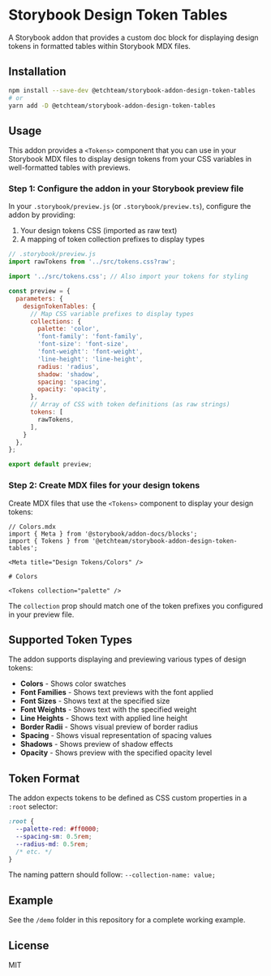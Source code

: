 # Storybook Design Token Tables

A Storybook addon that provides a custom doc block for displaying design tokens in formatted tables within Storybook MDX files.

## Installation

```bash
npm install --save-dev @etchteam/storybook-addon-design-token-tables
# or
yarn add -D @etchteam/storybook-addon-design-token-tables
```

## Usage

This addon provides a `<Tokens>` component that you can use in your Storybook MDX files to display design tokens from your CSS variables in well-formatted tables with previews.

### Step 1: Configure the addon in your Storybook preview file

In your `.storybook/preview.js` (or `.storybook/preview.ts`), configure the addon by providing:

1. Your design tokens CSS (imported as raw text)
2. A mapping of token collection prefixes to display types

```js
// .storybook/preview.js
import rawTokens from '../src/tokens.css?raw';

import '../src/tokens.css'; // Also import your tokens for styling

const preview = {
  parameters: {
    designTokenTables: {
      // Map CSS variable prefixes to display types
      collections: {
        palette: 'color',
        'font-family': 'font-family',
        'font-size': 'font-size',
        'font-weight': 'font-weight',
        'line-height': 'line-height',
        radius: 'radius',
        shadow: 'shadow',
        spacing: 'spacing',
        opacity: 'opacity',
      },
      // Array of CSS with token definitions (as raw strings)
      tokens: [
        rawTokens,
      ],
    }
  },
};

export default preview;
```

### Step 2: Create MDX files for your design tokens

Create MDX files that use the `<Tokens>` component to display your design tokens:

```mdx
// Colors.mdx
import { Meta } from '@storybook/addon-docs/blocks';
import { Tokens } from '@etchteam/storybook-addon-design-token-tables';

<Meta title="Design Tokens/Colors" />

# Colors

<Tokens collection="palette" />
```

The `collection` prop should match one of the token prefixes you configured in your preview file.

## Supported Token Types

The addon supports displaying and previewing various types of design tokens:

- **Colors** - Shows color swatches
- **Font Families** - Shows text previews with the font applied
- **Font Sizes** - Shows text at the specified size
- **Font Weights** - Shows text with the specified weight
- **Line Heights** - Shows text with applied line height
- **Border Radii** - Shows visual preview of border radius
- **Spacing** - Shows visual representation of spacing values
- **Shadows** - Shows preview of shadow effects
- **Opacity** - Shows preview with the specified opacity level

## Token Format

The addon expects tokens to be defined as CSS custom properties in a `:root` selector:

```css
:root {
  --palette-red: #ff0000;
  --spacing-sm: 0.5rem;
  --radius-md: 0.5rem;
  /* etc. */
}
```

The naming pattern should follow: `--collection-name: value;`

## Example

See the `/demo` folder in this repository for a complete working example.

## License

MIT
